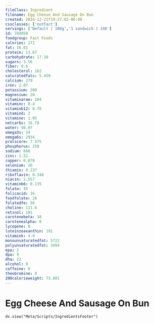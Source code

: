 ```yaml
---
fileClass: Ingredient
filename: Egg Cheese And Sausage On Bun
created: 2024-12-21T19:27:02-06:00
cssclasses: ['nutFact']
servings: ['Default | 100g','1 sandwich | 148']
id: 784050
foodgroup: Fast Foods
calories: 271
fat: 16.01
protein: 13.67
carbohydrate: 17.38
sugars: 3.56
fiber: 0.6
cholesterol: 162
saturatedfats: 5.459
calcium: 279
iron: 2.07
potassium: 200
magnesium: 20
vitaminarae: 104
vitaminc: 0.4
vitaminb12: 0.76
vitamind: 2
vitamine: 1.05
netcarbs: 16.78
water: 50.07
omega3s: 34
omega6s: 2934
pralscore: 7.575
phosphorus: 250
sodium: 666
zinc: 1.51
copper: 0.078
selenium: 26
thiamin: 0.237
riboflavin: 0.348
niacin: 2.557
vitaminb6: 0.135
folate: 45
folicacid: 16
foodfolate: 28
folatedfe: 56
choline: 111.6
retinol: 101
carotenebeta: 38
carotenealpha: 0
lycopene: 0
luteinzeaxanthin: 191
vitamink: 4.9
monounsaturatedfat: 5722
polyunsaturatedfat: 3404
epa: 2
dpa: 9
dha: 22
alcohol: 0
caffeine: 0
theobromine: 0
200calorieweight: 73.801
---
```


# Egg Cheese And Sausage On Bun

```dataviewjs
dv.view("Meta/Scripts/IngredientsFooter")
```